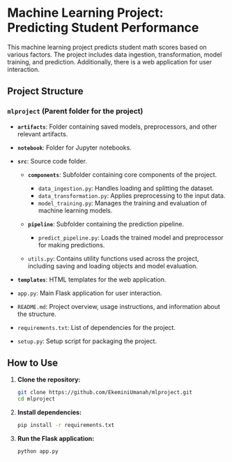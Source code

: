 # Machine Learning Project: Predicting Student Performance

This machine learning project predicts student math scores based on various factors. The project includes data ingestion, transformation, model training, and prediction. Additionally, there is a web application for user interaction.

## Project Structure

### `mlproject` (Parent folder for the project)

- **`artifacts`**: Folder containing saved models, preprocessors, and other relevant artifacts.

- **`notebook`**: Folder for Jupyter notebooks.

- **`src`**: Source code folder.

  - **`components`**: Subfolder containing core components of the project.

    - `data_ingestion.py`: Handles loading and splitting the dataset.
    - `data_transformation.py`: Applies preprocessing to the input data.
    - `model_training.py`: Manages the training and evaluation of machine learning models.

  - **`pipeline`**: Subfolder containing the prediction pipeline.

    - `predict_pipeline.py`: Loads the trained model and preprocessor for making predictions.

  - `utils.py`: Contains utility functions used across the project, including saving and loading objects and model evaluation.

- **`templates`**: HTML templates for the web application.

- `app.py`: Main Flask application for user interaction.

- `README.md`: Project overview, usage instructions, and information about the structure.

- `requirements.txt`: List of dependencies for the project.

- `setup.py`: Setup script for packaging the project.


## How to Use

1. **Clone the repository:**

    ```bash
    git clone https://github.com/EkeminiUmanah/mlproject.git
    cd mlproject
    ```

2. **Install dependencies:**

    ```bash
    pip install -r requirements.txt
    ```

3. **Run the Flask application:**

    ```bash
    python app.py
    ```
